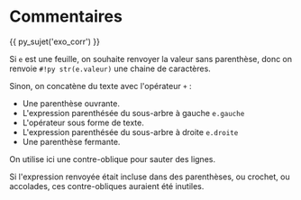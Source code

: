 # Commentaires

{{ py_sujet('exo_corr') }}

Si `e` est une feuille, on souhaite renvoyer la valeur sans parenthèse, donc on renvoie `#!py str(e.valeur)` une chaine de caractères.

Sinon, on concatène du texte avec l'opérateur `+` :

- Une parenthèse ouvrante.
- L'expression parenthésée du sous-arbre à gauche `e.gauche`
- L'opérateur sous forme de texte.
- L'expression parenthésée du sous-arbre à droite `e.droite`
- Une parenthèse fermante.

On utilise ici une contre-oblique pour sauter des lignes.

Si l'expression renvoyée était incluse dans des parenthèses, ou crochet, ou accolades, ces contre-obliques auraient été inutiles.

